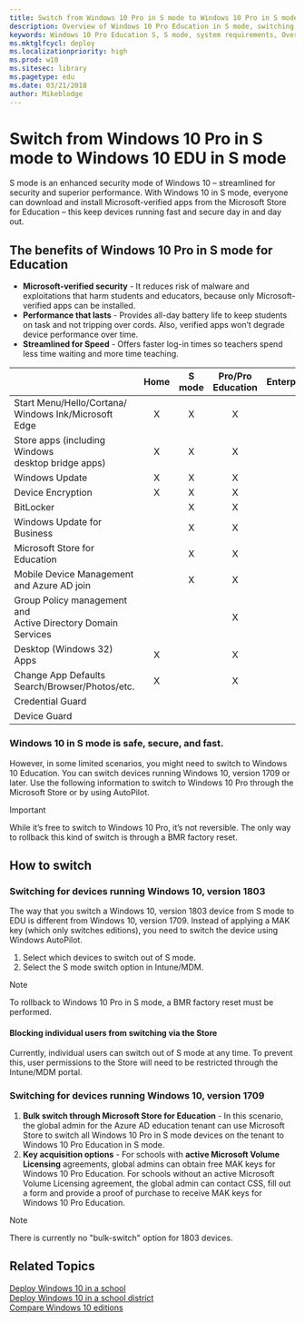```yaml
---
title: Switch from Windows 10 Pro in S mode to Windows 10 Pro in S mode for Education
description: Overview of Windows 10 Pro Education in S mode, switching options, and system requirements
keywords: Windows 10 Pro Education S, S mode, system requirements, Overview, Windows 10 Pro in S mode, Education, EDU
ms.mktglfcycl: deploy
ms.localizationpriority: high
ms.prod: w10
ms.sitesec: library
ms.pagetype: edu
ms.date: 03/21/2018
author: Mikeblodge
---
```


# Switch from Windows 10 Pro in S mode to Windows 10 EDU in S mode

S mode is an enhanced security mode of Windows 10 – streamlined for security and superior performance. With Windows 10 in S mode, everyone can download and install Microsoft-verified apps from the Microsoft Store for Education – this keep devices running fast and secure day in and day out. 

## The benefits of Windows 10 Pro in S mode for Education

- **Microsoft-verified security** - It reduces risk of malware and exploitations that harm students and educators, because only Microsoft-verified apps can be installed.
- **Performance that lasts** - Provides all-day battery life to keep students on task and not tripping over cords. Also, verified apps won’t degrade device performance over time.
- **Streamlined for Speed** - Offers faster log-in times so teachers spend less time waiting and more time teaching. 


|  |Home  |S mode  |Pro/Pro Education  |Enterprise/Education |
|---------|:---:|:---:|:---:|:---:|
|Start Menu/Hello/Cortana/<BR>Windows Ink/Microsoft Edge | X | X | X | X |
|Store apps (including Windows <BR>desktop bridge apps) | X | X | X | X |
|Windows Update | X | X | X | X |
|Device Encryption | X | X | X | X |
|BitLocker | | X | X | X |
|Windows Update for Business |  | X | X | X |
|Microsoft Store for Education | | X | X | X |
|Mobile Device Management<BR> and Azure AD join | | X | X | X |
|Group Policy management and <BR>Active Directory Domain Services | | | X | X |
|Desktop (Windows 32) Apps | X | | X | X |
|Change App Defaults<BR>Search/Browser/Photos/etc. | X | | X | X |
|Credential Guard | | | | X |
|Device Guard | | | | X |

###  Windows 10 in S mode is safe, secure, and fast.  
However, in some limited scenarios, you might need to switch to Windows 10 Education. You can switch devices running Windows 10, version 1709 or later. Use the following information to switch to Windows 10 Pro through the Microsoft Store or by using AutoPilot.

> [!IMPORTANT]
> While it’s free to switch to Windows 10 Pro, it’s not reversible. The only way to rollback this kind of switch is through a BMR factory reset. 

## How to switch

### Switching for devices running Windows 10, version 1803
The way that you switch a Windows 10, version 1803 device from S mode to EDU is different from Windows 10, version 1709. Instead of applying a MAK key (which only switches editions), you need to switch the device using Windows AutoPilot.

1.	Select which devices to switch out of S mode.
2.	Select the S mode switch option in Intune/MDM.

> [!NOTE]
> To rollback to Windows 10 Pro in S mode, a BMR factory reset must be performed.

#### Blocking individual users from switching via the Store
Currently, individual users can switch out of S mode at any time. To prevent this, user permissions to the Store will need to be restricted through the Intune/MDM portal.

### Switching for devices running Windows 10, version 1709

1. **Bulk switch through Microsoft Store for Education** - In this scenario, the global admin for the Azure AD education tenant can use Microsoft Store to switch all Windows 10 Pro in S mode devices on the tenant to Windows 10 Pro Education in S mode. 
2. **Key acquisition options** - For schools with **active Microsoft Volume Licensing** agreements, global admins can obtain free MAK keys for Windows 10 Pro Education. For schools without an active Microsoft Volume Licensing agreement, the global admin can contact CSS, fill out a form and provide a proof of purchase to receive MAK keys for Windows 10 Pro Education.

> [!NOTE]
> There is currently no "bulk-switch" option for 1803 devices. 

## Related Topics
[Deploy Windows 10 in a school](deploy-windows-10-in-a-school.md)<BR> 
[Deploy Windows 10 in a school district](deploy-windows-10-in-a-school-district.md) <BR>
[Compare Windows 10 editions](https://www.microsoft.com/en-us/WindowsForBusiness/Compare)